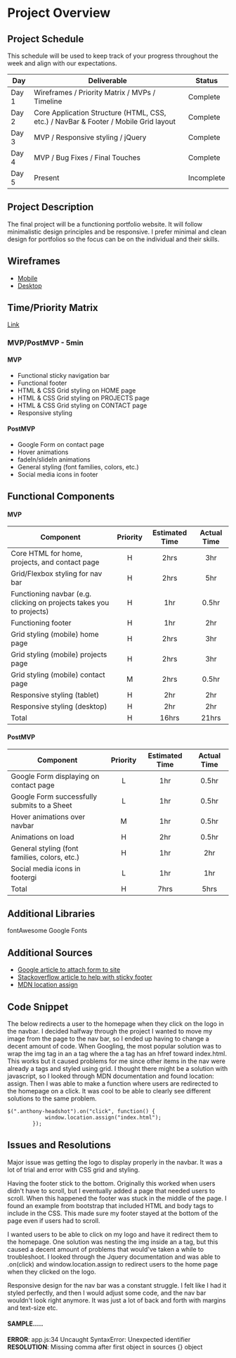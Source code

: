 # Project Overview

## Project Schedule

This schedule will be used to keep track of your progress throughout the week and align with our expectations.  

|  Day | Deliverable | Status
|---|---| ---|
|Day 1| Wireframes / Priority Matrix / MVPs / Timeline | Complete
|Day 2| Core Application Structure (HTML, CSS, etc.) / NavBar & Footer / Mobile Grid layout | Complete
|Day 3| MVP / Responsive styling / jQuery | Complete
|Day 4| MVP / Bug Fixes / Final Touches| Complete
|Day 5| Present | Incomplete


## Project Description

The final project will be a functioning portfolio website. It will follow minimalistic design principles and be responsive. I prefer minimal and clean design for portfolios so the focus can be on the individual and their skills.   

## Wireframes 

- [Mobile](https://imgur.com/a/HoUxuOv)
- [Desktop](https://imgur.com/a/gb98otz)

## Time/Priority Matrix 

[Link](https://imgur.com/a/r00tEaY)

### MVP/PostMVP - 5min

#### MVP 

- Functional sticky navigation bar
- Functional footer 
- HTML & CSS Grid styling on HOME page
- HTML & CSS Grid styling on PROJECTS page   
- HTML & CSS Grid styling on CONTACT page
- Responsive styling

#### PostMVP 

- Google Form on contact page
- Hover animations
- fadeIn/slideIn animations
- General styling (font families, colors, etc.)
- Social media icons in footer

## Functional Components

#### MVP
| Component | Priority | Estimated Time | Actual Time |
| --- | :---: |  :---: | :---: | 
| Core HTML for home, projects, and contact page | H | 2hrs | 3hr |
| Grid/Flexbox styling for nav bar | H | 2hrs | 5hr |
| Functioning navbar (e.g. clicking on projects takes you to projects) | H | 1hr | 0.5hr |
| Functioning footer | H | 1hr |  2hr |
| Grid styling (mobile) home page | H | 2hrs | 3hr |  
| Grid styling (mobile) projects page | H | 2hrs |  3hr | 
| Grid styling (mobile) contact page | M | 2hrs | 0.5hr|
| Responsive styling (tablet) | H | 2hr |  2hr | 
| Responsive styling (desktop) | H | 2hr |  2hr |
| Total | H | 16hrs| 21hrs |

#### PostMVP
| Component | Priority | Estimated Time | Actual Time |
| --- | :---: |  :---: | :---: | 
| Google Form displaying on contact page | L | 1hr | 0.5hr | hr |
| Google Form successfully submits to a Sheet | L | 1hr | 0.5hr |
| Hover animations over navbar | M | 1hr | 0.5hr |
| Animations on load | H | 2hr | 0.5hr | 0.5hr |
| General styling (font families, colors, etc.) | H | 1hr | 2hr |
| Social media icons in footergi | L | 1hr | 1hr |
| Total | H | 7hrs| 5hrs |s

## Additional Libraries

fontAwesome
Google Fonts

## Additional Sources
- [Google article to attach form to site](https://support.google.com/a/users/answer/9308623?hl=en) 
- [Stackoverflow article to help with sticky footer](https://support.google.com/a/users/answer/9308623?hl=en)
- [MDN location assign](https://developer.mozilla.org/en-US/docs/Web/API/Location/assign)

## Code Snippet

The below redirects a user to the homepage when they click on the logo in the navbar. I decided halfway through the project I wanted to move my image from the page to the nav bar, so I ended up having to change a decent amount of code. When Googling, the most popular solution was to wrap the img tag in an a tag where the a tag has an hfref toward index.html. This works but it caused problems for me since other items in the nav were already a tags and styled using grid. I thought there might be a solution with javascript, so I looked through MDN documentation and found location: assign. Then I was able to make a function where users are redirected to the homepage on a click. It was cool to be able to clearly see different solutions to the same problem. 

```
$(".anthony-headshot").on("click", function() {
            window.location.assign("index.html");
        });
```

## Issues and Resolutions
Major issue was getting the logo to display properly in the navbar. It was a lot of trial and error with CSS grid and styling. 

Having the footer stick to the bottom. Originally this worked when users didn't have to scroll, but I eventually added a page that needed users to scroll. When this happened the footer was stuck in the middle of the page. I found an example from bootstrap that included HTML and body tags to include in the CSS. This made sure my footer stayed at the bottom of the page even if users had to scroll.

I wanted users to be able to click on my logo and have it redirect them to the homepage. One solution was nesting the img inside an a tag, but this caused a decent amount of problems that would've taken a while to troubleshoot. I looked through the Jquery documentation and was able to .on(click) and window.location.assign to redirect users to the home page when they clicked on the logo. 

Responsive design for the nav bar was a constant struggle. I felt like I had it styled perfectly, and then I would adjust some code, and the nav bar wouldn't look right anymore. It was just a lot of back and forth with margins and text-size etc. 



#### SAMPLE.....
**ERROR**: app.js:34 Uncaught SyntaxError: Unexpected identifier                                
**RESOLUTION**: Missing comma after first object in sources {} object